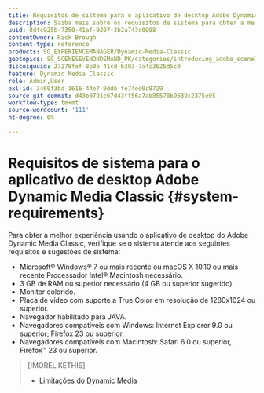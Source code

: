```yaml
---
title: Requisitos de sistema para o aplicativo de desktop Adobe Dynamic Media Classic
description: Saiba mais sobre os requisitos de sistema para obter a melhor experiência usando o Adobe Dynamic Media Classic.
uuid: 8dfc925b-7350-41af-9207-3b2a743c0998
contentOwner: Rick Brough
content-type: reference
products: SG_EXPERIENCEMANAGER/Dynamic-Media-Classic
geptopics: SG_SCENESEVENONDEMAND_PK/categories/introducing_adobe_scene7
discoiquuid: 27278fef-8b0e-41cd-b393-7a4c3625d5c0
feature: Dynamic Media Classic
role: Admin,User
exl-id: 3460f3bd-1616-44e7-9ddb-fe74ee0c8729
source-git-commit: d43b0791e67d43ff56a7ab85570b9639c2375e05
workflow-type: tm+mt
source-wordcount: '111'
ht-degree: 0%

---
```


# Requisitos de sistema para o aplicativo de desktop Adobe Dynamic Media Classic {#system-requirements}

Para obter a melhor experiência usando o aplicativo de desktop do Adobe Dynamic Media Classic, verifique se o sistema atende aos seguintes requisitos e sugestões de sistema:

* Microsoft® Windows® 7 ou mais recente ou macOS X 10.10 ou mais recente Processador Intel® Macintosh necessário.
* 3 GB de RAM ou superior necessário (4 GB ou superior sugerido).
* Monitor colorido.
* Placa de vídeo com suporte a True Color em resolução de 1280x1024 ou superior.
* Navegador habilitado para JAVA.
* Navegadores compatíveis com Windows: Internet Explorer 9.0 ou superior; Firefox 23 ou superior.
* Navegadores compatíveis com Macintosh: Safari 6.0 ou superior, Firefox™ 23 ou superior.

>[!MORELIKETHIS]
>
>* [Limitações do Dynamic Media](/help/limitations.md)


